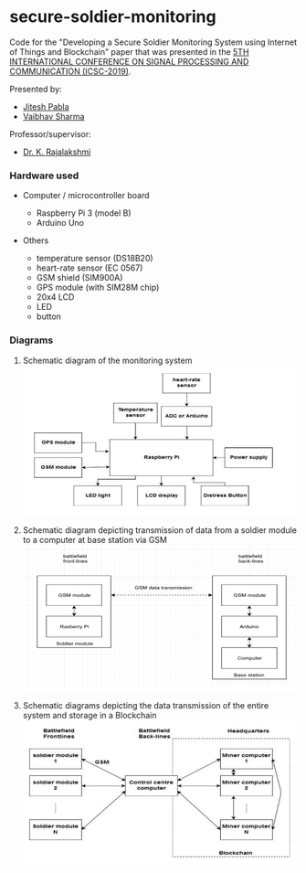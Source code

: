 # secure-soldier-monitoring

Code for the "Developing a Secure Soldier Monitoring System using Internet of Things and Blockchain" paper that was presented in the [5TH INTERNATIONAL CONFERENCE ON SIGNAL PROCESSING AND COMMUNICATION (ICSC-2019)](http://www.jiit.ac.in/jiit/ICSC/ICSC19/).

Presented by:
* [Jitesh Pabla](https://jiteshpabla.github.io)
* [Vaibhav Sharma](https://www.linkedin.com/in/vaibhavs825/)

Professor/supervisor:
* [Dr. K. Rajalakshmi](http://www.jiit.ac.in/dr-k-rajalakshmi)

### Hardware used

* Computer / microcontroller board
  * Raspberry Pi 3 (model B)
  * Arduino Uno

* Others
  * temperature sensor (DS18B20)
  * heart-rate sensor (EC 0567)
  * GSM shield (SIM900A)
  * GPS module (with SIM28M chip)
  * 20x4 LCD
  * LED
  * button


### Diagrams

1. Schematic diagram of the monitoring system
![Schematic diagram of the monitoring system](https://github.com/jiteshpabla/secure-soldier-monitoring/blob/master/diagrams/1.png)

2. Schematic diagram depicting transmission of data from a soldier module to a computer at base station via GSM
![Schematic diagram depicting transmission of data from a soldier module to a computer at base station via GSM](https://github.com/jiteshpabla/secure-soldier-monitoring/blob/master/diagrams/2.png)

3. Schematic diagrams depicting the data transmission of the entire system and storage in a Blockchain
![Schematic diagrams depicting the data transmission of the entire system and storage in a Blockchain](https://github.com/jiteshpabla/secure-soldier-monitoring/blob/master/diagrams/3.png)
